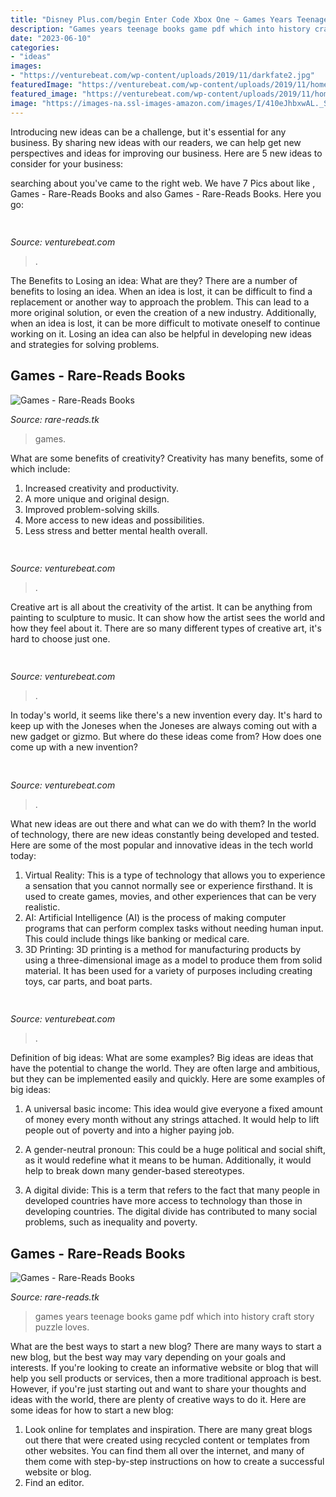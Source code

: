 ```yaml
---
title: "Disney Plus.com/begin Enter Code Xbox One ~ Games Years Teenage Books Game Pdf Which Into History Craft Story Puzzle Loves"
description: "Games years teenage books game pdf which into history craft story puzzle loves"
date: "2023-06-10"
categories:
- "ideas"
images:
- "https://venturebeat.com/wp-content/uploads/2019/11/darkfate2.jpg"
featuredImage: "https://venturebeat.com/wp-content/uploads/2019/11/homepod-siriauth.jpg"
featured_image: "https://venturebeat.com/wp-content/uploads/2019/11/homepod-siriauth.jpg"
image: "https://images-na.ssl-images-amazon.com/images/I/410eJhbxwAL._SX313_BO1,204,203,200_.jpg"
---
```



Introducing new ideas can be a challenge, but it's essential for any business. By sharing new ideas with our readers, we can help get new perspectives and ideas for improving our business. Here are 5 new ideas to consider for your business: 

	

		
searching about  you've came to the right web. We have 7 Pics about  like , Games - Rare-Reads Books and also Games - Rare-Reads Books. Here you go:
		
    
## 

<img loading=lazy src="https://venturebeat.com/wp-content/uploads/2017/08/netflix_logo.png?w=800" onerror="this.onerror=null;this.src='https://tse3.mm.bing.net/th?id=OIP.dzrdIPuyiZl9ttMEJQt71AHaDt&amp;pid=15.1';" alt="">

_Source: venturebeat.com_

>. 

	

The Benefits to Losing an idea: What are they?
There are a number of benefits to losing an idea. When an idea is lost, it can be difficult to find a replacement or another way to approach the problem. This can lead to a more original solution, or even the creation of a new industry. Additionally, when an idea is lost, it can be more difficult to motivate oneself to continue working on it. Losing an idea can also be helpful in developing new ideas and strategies for solving problems.

    
## Games - Rare-Reads Books

<img loading=lazy src="https://images-na.ssl-images-amazon.com/images/I/41Tn22x9mjL._SX330_BO1,204,203,200_.jpg" onerror="this.onerror=null;this.src='https://tse1.mm.bing.net/th?id=OIP.ZOXBdKuTEfkW9WtWY74RmAAAAA&amp;pid=15.1';" alt="Games - Rare-Reads Books">

_Source: rare-reads.tk_

>games. 

	

What are some benefits of creativity?
Creativity has many benefits, some of which include: 
1. Increased creativity and productivity.
2. A more unique and original design.
3. Improved problem-solving skills.
4. More access to new ideas and possibilities. 
5. Less stress and better mental health overall.

    
## 

<img loading=lazy src="https://venturebeat.com/wp-content/uploads/2019/11/darkfate2.jpg" onerror="this.onerror=null;this.src='https://tse2.mm.bing.net/th?id=OIP.a_NwPe1uGTFdtRBCocsskgHaFV&amp;pid=15.1';" alt="">

_Source: venturebeat.com_

>. 

	

Creative art is all about the creativity of the artist. It can be anything from painting to sculpture to music. It can show how the artist sees the world and how they feel about it. There are so many different types of creative art, it's hard to choose just one.

    
## 

<img loading=lazy src="https://venturebeat.com/wp-content/uploads/2020/05/hp-spring-4.jpg" onerror="this.onerror=null;this.src='https://tse1.mm.bing.net/th?id=OIP.5Eh6tApXNensZpKqgv-7wQHaEl&amp;pid=15.1';" alt="">

_Source: venturebeat.com_

>. 

	

In today's world, it seems like there's a new invention every day.  It's hard to keep up with the Joneses when the Joneses are always coming out with a new gadget or gizmo.  But where do these ideas come from?  How does one come up with a new invention?

    
## 

<img loading=lazy src="https://venturebeat.com/wp-content/uploads/2019/10/IMG_2313D-e1572529403907.jpeg" onerror="this.onerror=null;this.src='https://tse1.mm.bing.net/th?id=OIP.9w9Ddnl15PIqkIcPvx4CngHaDt&amp;pid=15.1';" alt="">

_Source: venturebeat.com_

>. 

	

What new ideas are out there and what can we do with them?
In the world of technology, there are new ideas constantly being developed and tested. Here are some of the most popular and innovative ideas in the tech world today: 
1. Virtual Reality: This is a type of technology that allows you to experience a sensation that you cannot normally see or experience firsthand. It is used to create games, movies, and other experiences that can be very realistic. 
2. AI: Artificial Intelligence (AI) is the process of making computer programs that can perform complex tasks without needing human input. This could include things like banking or medical care. 
3. 3D Printing: 3D printing is a method for manufacturing products by using a three-dimensional image as a model to produce them from solid material. It has been used for a variety of purposes including creating toys, car parts, and boat parts.

    
## 

<img loading=lazy src="https://venturebeat.com/wp-content/uploads/2019/11/homepod-siriauth.jpg" onerror="this.onerror=null;this.src='https://tse1.mm.bing.net/th?id=OIP.PfNvvY4uYdEEY-1lUA83vQHaFF&amp;pid=15.1';" alt="">

_Source: venturebeat.com_

>. 

	

Definition of big ideas: What are some examples?
Big ideas are ideas that have the potential to change the world. They are often large and ambitious, but they can be implemented easily and quickly. Here are some examples of big ideas:
1. A universal basic income: This idea would give everyone a fixed amount of money every month without any strings attached. It would help to lift people out of poverty and into a higher paying job.

2. A gender-neutral pronoun: This could be a huge political and social shift, as it would redefine what it means to be human. Additionally, it would help to break down many gender-based stereotypes.

3. A digital divide: This is a term that refers to the fact that many people in developed countries have more access to technology than those in developing countries. The digital divide has contributed to many social problems, such as inequality and poverty.

    
## Games - Rare-Reads Books

<img loading=lazy src="https://images-na.ssl-images-amazon.com/images/I/410eJhbxwAL._SX313_BO1,204,203,200_.jpg" onerror="this.onerror=null;this.src='https://tse2.mm.bing.net/th?id=OIP.-9_6s4LVmqMPimqxo_v_hAAAAA&amp;pid=15.1';" alt="Games - Rare-Reads Books">

_Source: rare-reads.tk_

>games years teenage books game pdf which into history craft story puzzle loves. 

	

What are the best ways to start a new blog?
There are many ways to start a new blog, but the best way may vary depending on your goals and interests. If you're looking to create an informative website or blog that will help you sell products or services, then a more traditional approach is best. However, if you're just starting out and want to share your thoughts and ideas with the world, there are plenty of creative ways to do it. Here are some ideas for how to start a new blog: 
1. Look online for templates and inspiration. There are many great blogs out there that were created using recycled content or templates from other websites. You can find them all over the internet, and many of them come with step-by-step instructions on how to create a successful website or blog. 
2. Find an editor.

